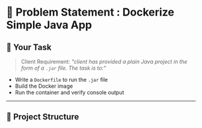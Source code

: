 # 🐳 Problem Statement : Dockerize Simple Java App

## 🎯 Your Task

> Client Requirement: _"client has provided a plain Java project in the form of a `.jar` file. The task is to:"_

- Write a `Dockerfile` to run the `.jar` file
- Build the Docker image
- Run the container and verify console output

---

## 📁 Project Structure
